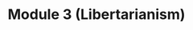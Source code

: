 ---
layout: default
title: Module 3 (Libertarianism)
parent: In Class
ref: "in-class#module-3-libertarianism"
nav_order: 4
---